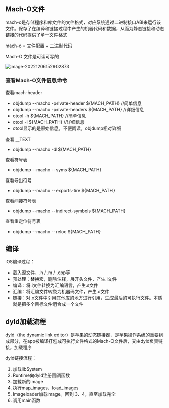 ## Mach-O文件

mach-o是存储程序和库文件的文件格式，对应系统通过二进制接口ABI来运行该文件。保存了在编译和链接过程中产生的机器代码和数据，从而为静态链接和动态链接的代码提供了单一文件格式

mach-o = 文件配置 + 二进制代码

Mach-O 文件是可读可写的

![image-20221206152902873](http://xingyajie.oss-cn-hangzhou.aliyuncs.com/uPic/image-20221206152902873.png)

### 查看Mach-O文件信息命令

查看mach-header 

- objdump --macho -private-header ${MACH_PATH} //简单信息
- objdump --macho -private-headers ${MACH_PATH} //详细信息
- otool -h ${MACH_PATH} //简单信息
- otool -l ${MACH_PATH} //详细信息
- otool显示的是原始信息，不便阅读。objdump相对详细	

查看 __TEXT

- objdump --macho -d ${MACH_PATH}

查看符号表

- objdump --macho --syms ${MACH_PATH}

查看导出符号

- objdump --macho --exports-tire ${MACH_PATH}

查看间接符号表

- objdump --macho --indirect-symbols ${MACH_PATH}	

查看重定位符号表

- objdump --macho --reloc ${MACH_PATH}

## 编译

iOS编译过程：

- 载入源文件，.h / .m / .cpp等
- 预处理：替换宏，删除注释，展开头文件，产生.i文件
- 编译：将.i文件转换为汇编语言，产生.s文件
- 汇编：将汇编文件转换为机器码文件，产生.o文件
- 链接：对.o文件中引用其他库的地方进行引用，生成最后的可执行文件。本质就是把多个⽬标⽂件组合成⼀个⽂件

## dyld加载流程

dyld（the dynamic link editor）是苹果的动态链接器，是苹果操作系统的重要组成部分，在app被编译打包成可执行文件格式的Mach-O文件后，交由dyld负责链接，加载程序

dyld链接流程：

1. 加载libSystem
2. Runtime向dyld注册回调函数
3. 加载新的image
4. 执行map_images、load_images
5. Imageloader加载image。回到 3、4，直至加载完全
6. 调用main函数



















